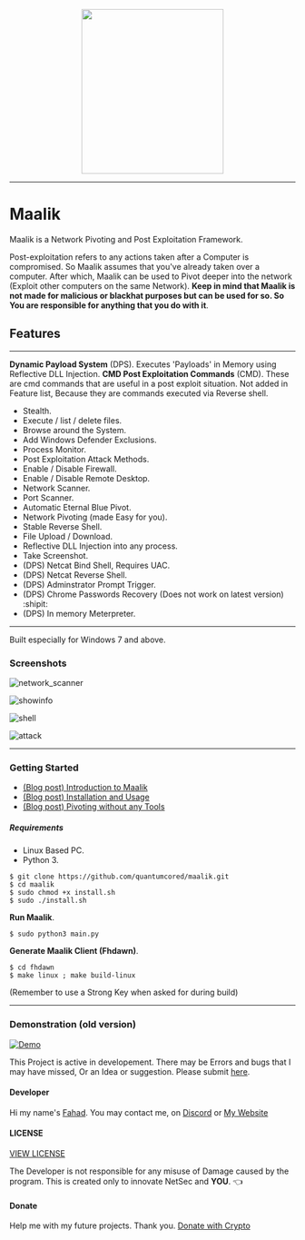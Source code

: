 <p align = "center">
  <img src="https://github.com/quantumcored/maalik/raw/master/maaliklogo.png" height = "290" width = "250">
  </p>

---

# Maalik
Maalik is a Network Pivoting and Post Exploitation Framework.

Post-exploitation refers to any actions taken after a Computer is compromised.
So Maalik assumes that you've already taken over a computer. After which, Maalik can be used to Pivot deeper into the network (Exploit other computers on the same Network). **Keep in mind that Maalik is not made for malicious or blackhat purposes but can be used for so. So You are responsible for anything that you do with it**. 

## Features
---
 **Dynamic Payload System** (DPS). Executes 'Payloads' in Memory using Reflective DLL Injection.
 **CMD Post Exploitation Commands** (CMD). These are cmd commands that are useful in a post exploit situation. Not added in Feature list, Because they are commands executed via Reverse shell. 
- Stealth. 
- Execute / list / delete files. 
- Browse around the System. 
- Add Windows Defender Exclusions. 
- Process Monitor.
- Post Exploitation Attack Methods.
- Enable / Disable Firewall.
- Enable / Disable Remote Desktop.
- Network Scanner.
- Port Scanner.
- Automatic Eternal Blue Pivot.
- Network Pivoting (made Easy for you).
- Stable Reverse Shell.
- File Upload / Download.
- Reflective DLL Injection into any process.
- Take Screenshot.
- (DPS) Netcat Bind Shell, Requires UAC.
- (DPS) Netcat Reverse Shell.
- (DPS) Adminstrator Prompt Trigger.
- (DPS) Chrome Passwords Recovery (Does not work on latest version) :shipit:
- (DPS) In memory Meterpreter.
---

Built especially for Windows 7 and above. 


### Screenshots
![network_scanner](https://blog.quantumcored.com/wp-content/uploads/2020/08/mlk2.png)

![showinfo](https://blog.quantumcored.com/wp-content/uploads/2020/08/mlk6.png)

![shell](https://blog.quantumcored.com/wp-content/uploads/2020/08/mlk1.png)

![attack](https://blog.quantumcored.com/wp-content/uploads/2020/08/mlk5.png)

---

### Getting Started
- [(Blog post) Introduction to Maalik](https://blog.quantumcored.com/?p=64)
- [(Blog post) Installation and Usage](https://blog.quantumcored.com/?p=77)
- [(Blog post) Pivoting without any Tools](https://blog.quantumcored.com/?p=52)

##### Requirements
- Linux Based PC.
- Python 3.

```
$ git clone https://github.com/quantumcored/maalik.git
$ cd maalik
$ sudo chmod +x install.sh
$ sudo ./install.sh
```
**Run Maalik**.
```
$ sudo python3 main.py
```
**Generate Maalik Client (Fhdawn)**.
```
$ cd fhdawn
$ make linux ; make build-linux
```
(Remember to use a Strong Key when asked for during build)

---

### Demonstration (old version)
[![Demo](https://i.imgur.com/110jcqH.png)](https://youtu.be/4y1lYAkQSF4)


This Project is active in developement. There may be Errors and bugs that I may have missed, Or an Idea or suggestion. Please submit [here](https://github.com/quantumcored/maalik/issues).

#### Developer
Hi my name's [Fahad](https://github.com/quantumcore).
You may contact me, on [Discord](https://discordapp.com/invite/8snh7nx) or [My Website](https://quantumcored.com/)

#### LICENSE
[VIEW LICENSE](https://github.com/quantumcored/maalik/blob/master/LICENSE) 

The Developer is not responsible for any misuse of Damage caused by the program. This is created only to innovate NetSec and **YOU**. :point_left:

#### Donate
Help me with my future projects. Thank you.
[Donate with Crypto](https://commerce.coinbase.com/checkout/cebcb394-f73e-4990-98b9-b3fdd852358f)
